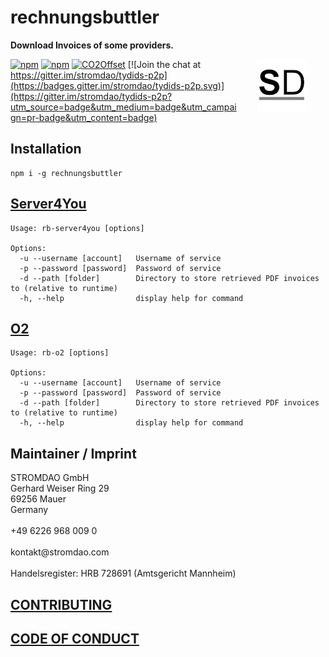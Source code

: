 # rechnungsbuttler

<a href="https://stromdao.de/" target="_blank" title="STROMDAO - Digital Energy Infrastructure"><img src="./static/stromdao.png" align="right" height="85px" hspace="30px" vspace="30px"></a>

**Download Invoices of some providers.**

[![npm](https://img.shields.io/npm/dt/rechnungsbuttler.svg)](https://www.npmjs.com/package/rechnungsbuttler)
[![npm](https://img.shields.io/npm/v/rechnungsbuttler.svg)](https://www.npmjs.com/package/rechnungsbuttler)
[![CO2Offset](https://api.corrently.io/v2.0/ghgmanage/statusimg?host=rechnungsbuttler&svg=1)](https://co2offset.io/badge.html?host=rechnungsbuttler)
[![Join the chat at https://gitter.im/stromdao/tydids-p2p](https://badges.gitter.im/stromdao/tydids-p2p.svg)](https://gitter.im/stromdao/tydids-p2p?utm_source=badge&utm_medium=badge&utm_campaign=pr-badge&utm_content=badge)

## Installation
```
npm i -g rechnungsbuttler
```


## [Server4You](https://www.server4you.de/)
```
Usage: rb-server4you [options]

Options:
  -u --username [account]   Username of service
  -p --password [password]  Password of service
  -d --path [folder]        Directory to store retrieved PDF invoices to (relative to runtime)
  -h, --help                display help for command
```

## [O2](https://o2online.de/)
```
Usage: rb-o2 [options]

Options:
  -u --username [account]   Username of service
  -p --password [password]  Password of service
  -d --path [folder]        Directory to store retrieved PDF invoices to (relative to runtime)
  -h, --help                display help for command
```

## Maintainer / Imprint

<addr>
STROMDAO GmbH  <br/>
Gerhard Weiser Ring 29  <br/>
69256 Mauer  <br/>
Germany  <br/>
  <br/>
+49 6226 968 009 0  <br/>
  <br/>
kontakt@stromdao.com  <br/>
  <br/>
Handelsregister: HRB 728691 (Amtsgericht Mannheim)
</addr>


## [CONTRIBUTING](https://github.com/energychain/rechnungsbuttler/blob/main/CONTRIBUTING.md)

## [CODE OF CONDUCT](https://github.com/energychain/rechnungsbuttler/blob/main/CODE_OF_CONDUCT.md)
